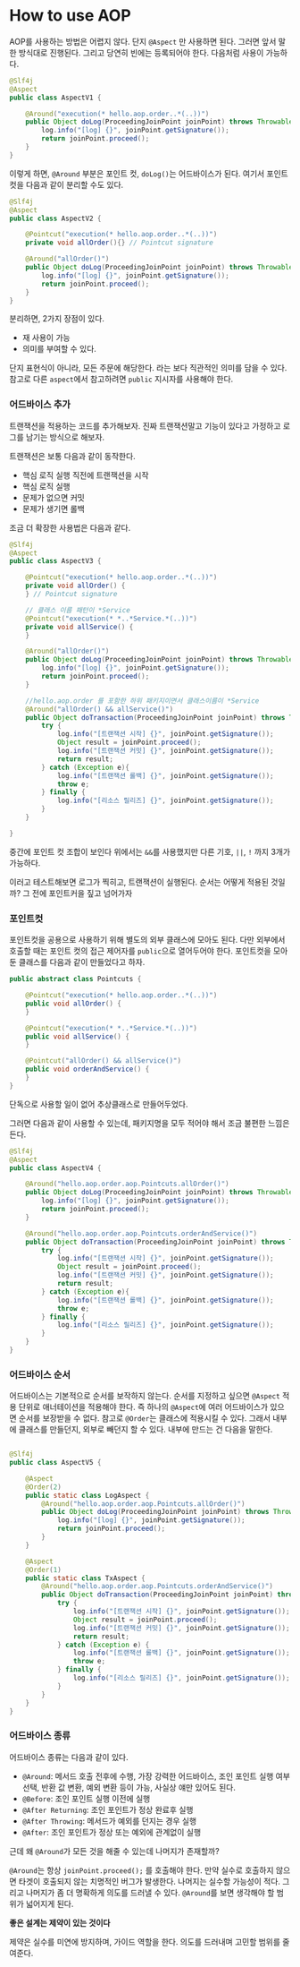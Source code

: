 # How to use AOP



AOP를 사용하는 방법은 어렵지 않다. 단지 `@Aspect` 만 사용하면 된다. 그러면 앞서 말한 방식대로 진행된다. 그리고 당연히 빈에는 등록되어야 한다. 다음처럼 사용이 가능하다.

```java
@Slf4j
@Aspect
public class AspectV1 {

	@Around("execution(* hello.aop.order..*(..))")
	public Object doLog(ProceedingJoinPoint joinPoint) throws Throwable{
		log.info("[log] {}", joinPoint.getSignature());
		return joinPoint.proceed();
	}
}
```

이렇게 하면, `@Around` 부분은 포인트 컷, `doLog()`는 어드바이스가 된다. 여기서 포인트 컷을 다음과 같이 분리할 수도 있다.

```java
@Slf4j
@Aspect
public class AspectV2 {

	@Pointcut("execution(* hello.aop.order..*(..))")
	private void allOrder(){} // Pointcut signature

	@Around("allOrder()")
	public Object doLog(ProceedingJoinPoint joinPoint) throws Throwable{
		log.info("[log] {}", joinPoint.getSignature());
		return joinPoint.proceed();
	}
}
```

분리하면, 2가지 장점이 있다.

- 재 사용이 가능
- 의미를 부여할 수 있다.

단지 표현식이 아니라, 모든 주문에 해당한다. 라는 보다 직관적인 의미를 담을 수 있다. 참고로 다른 `aspect`에서 참고하려면 `public` 지시자를 사용해야 한다.



### 어드바이스 추가

트랜잭션을 적용하는 코드를 추가해보자. 진짜 트랜잭션말고 기능이 있다고 가정하고 로그를 남기는 방식으로 해보자.

트랜잭션은 보통 다음과 같이 동작한다.

- 핵심 로직 실행 직전에 트랜잭션을 시작
- 핵심 로직 실행
- 문제가 없으면 커밋
- 문제가 생기면 롤백

조금 더 확장한 사용법은 다음과 같다.

```java
@Slf4j
@Aspect
public class AspectV3 {

	@Pointcut("execution(* hello.aop.order..*(..))")
	private void allOrder() {
	} // Pointcut signature

	// 클래스 이름 패턴이 *Service
	@Pointcut("execution(* *..*Service.*(..))")
	private void allService() {
	}

	@Around("allOrder()")
	public Object doLog(ProceedingJoinPoint joinPoint) throws Throwable {
		log.info("[log] {}", joinPoint.getSignature());
		return joinPoint.proceed();
	}

	//hello.aop.order 를 포함한 하위 패키지이면서 클래스이름이 *Service
	@Around("allOrder() && allService()")
	public Object doTransaction(ProceedingJoinPoint joinPoint) throws Throwable {
		try {
			log.info("[트랜잭션 시작] {}", joinPoint.getSignature());
			Object result = joinPoint.proceed();
			log.info("[트랜잭션 커밋] {}", joinPoint.getSignature());
			return result;
		} catch (Exception e){
			log.info("[트랜잭션 롤백] {}", joinPoint.getSignature());
			throw e;
		} finally {
			log.info("[리소스 릴리즈] {}", joinPoint.getSignature());
		}
	}

}
```

중간에 포인트 컷 조합이 보인다 위에서는 `&&`를 사용했지만 다른 기호, `||`, `!` 까지 3개가 가능하다.

이러고 테스트해보면 로그가 찍히고, 트랜잭션이 실행된다. 순서는 어떻게 적용된 것일까? 그 전에 포인트커을 짚고 넘어가자



### 포인트컷

포인트컷을 공용으로 사용하기 위해 별도의 외부 클래스에 모아도 된다. 다만 외부에서 호출할 때는 포인트 컷의 접근 제어자를 `public`으로 열어두어야 한다. 포인트컷을 모아둔 클래스를 다음과 같이 만들었다고 하자.

```java
public abstract class Pointcuts {

	@Pointcut("execution(* hello.aop.order..*(..))")
	public void allOrder() {
	}

	@Pointcut("execution(* *..*Service.*(..))")
	public void allService() {
	}

	@Pointcut("allOrder() && allService()")
	public void orderAndService() {
	}
}
```

단독으로 사용할 일이 없어 추상클래스로 만들어두었다.

그러면 다음과 같이 사용할 수 있는데, 패키지명을 모두 적어야 해서 조금 불편한 느낌은 든다.

```java
@Slf4j
@Aspect
public class AspectV4 {

	@Around("hello.aop.order.aop.Pointcuts.allOrder()")
	public Object doLog(ProceedingJoinPoint joinPoint) throws Throwable {
		log.info("[log] {}", joinPoint.getSignature());
		return joinPoint.proceed();
	}

	@Around("hello.aop.order.aop.Pointcuts.orderAndService()")
	public Object doTransaction(ProceedingJoinPoint joinPoint) throws Throwable {
		try {
			log.info("[트랜잭션 시작] {}", joinPoint.getSignature());
			Object result = joinPoint.proceed();
			log.info("[트랜잭션 커밋] {}", joinPoint.getSignature());
			return result;
		} catch (Exception e){
			log.info("[트랜잭션 롤백] {}", joinPoint.getSignature());
			throw e;
		} finally {
			log.info("[리소스 릴리즈] {}", joinPoint.getSignature());
		}
	}
}
```



### 어드바이스 순서

어드바이스는 기본적으로 순서를 보작하지 않는다. 순서를 지정하고 싶으면 `@Aspect` 적용 단위로 애너테이션을 적용해야 한다. 즉 하나의 `@Aspect`에 여러 어드바이스가 있으면 순서를 보장받을 수 없다. 참고로 `@Order`는 클래스에 적용시킬 수 있다. 그래서 내부에 클래스를 만들던지, 외부로 빼던지 할 수 있다. 내부에 만드는 건 다음을 말한다.

```java

@Slf4j
public class AspectV5 {

	@Aspect
	@Order(2)
	public static class LogAspect {
		@Around("hello.aop.order.aop.Pointcuts.allOrder()")
		public Object doLog(ProceedingJoinPoint joinPoint) throws Throwable {
			log.info("[log] {}", joinPoint.getSignature());
			return joinPoint.proceed();
		}
	}

	@Aspect
	@Order(1)
	public static class TxAspect {
		@Around("hello.aop.order.aop.Pointcuts.orderAndService()")
		public Object doTransaction(ProceedingJoinPoint joinPoint) throws Throwable {
			try {
				log.info("[트랜잭션 시작] {}", joinPoint.getSignature());
				Object result = joinPoint.proceed();
				log.info("[트랜잭션 커밋] {}", joinPoint.getSignature());
				return result;
			} catch (Exception e) {
				log.info("[트랜잭션 롤백] {}", joinPoint.getSignature());
				throw e;
			} finally {
				log.info("[리소스 릴리즈] {}", joinPoint.getSignature());
			}
		}
	}
}
```



### 어드바이스 종류



어드바이스 종류는 다음과 같이 있다.

- `@Around`: 메서드 호출 전후에 수행, 가장 강력한 어드바이스, 조인 포인트 실행 여부 선택, 반환 값 변환, 예외 변환 등이 가능, 사실상 얘만 있어도 된다.
- `@Before`: 조인 포인트 실행 이전에 실행
- `@After Returning`: 조인 포인트가 정상 완료후 실행
- `@After Throwing`: 메서드가 예외를 던지는 경우 실행
- `@After`: 조인 포인트가 정상 또는 예외에 관계없이 실행



근데 왜 `@Around`가 모든 것을 해줄 수 있는데 나머지가 존재할까?

`@Around`는 항상 `joinPoint.proceed();` 를 호출해야 한다. 만약 실수로 호출하지 않으면 타겟이 호출되지 않는 치명적인 버그가 발생한다. 나머지는 실수할 가능성이 적다. 그리고 나머지가 좀 더 명확하게 의도를 드러낼 수 있다. `@Around`를 보면 생각해야 할 범위가 넓어지게 된다.



**좋은 설계는 제약이 있는 것이다**

제약은 실수를 미연에 방지하며, 가이드 역할을 한다. 의도를 드러내며 고민할 범위를 줄여준다.